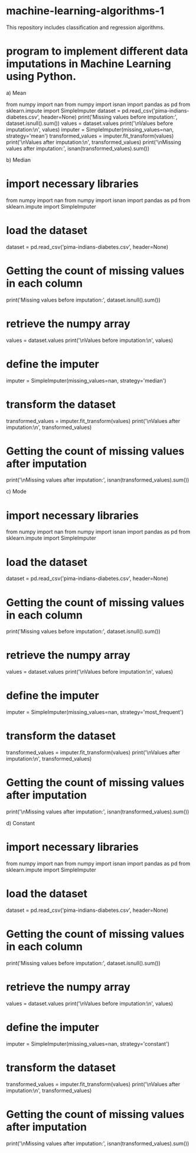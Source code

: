 # machine-learning-algorithms-1
This repository includes classification and regression algorithms.
# program to implement different data imputations in Machine Learning using Python.


a) Mean


from numpy import nan
from numpy import isnan
import pandas as pd
from sklearn.impute import SimpleImputer
dataset = pd.read_csv('pima-indians-diabetes.csv', header=None)
print('Missing values before imputation:', dataset.isnull().sum())
values = dataset.values
print('\nValues before imputation:\n', values)
imputer = SimpleImputer(missing_values=nan, strategy='mean')
transformed_values = imputer.fit_transform(values)
print('\nValues after imputation:\n', transformed_values)
print('\nMissing values after imputation:', isnan(transformed_values).sum())


b) Median

# import necessary libraries
from numpy import nan
from numpy import isnan
import pandas as pd
from sklearn.impute import SimpleImputer
# load the dataset
dataset = pd.read_csv('pima-indians-diabetes.csv', header=None)
# Getting the count of missing values in each column 
print('Missing values before imputation:', dataset.isnull().sum())
# retrieve the numpy array
values = dataset.values
print('\nValues before imputation:\n', values)
# define the imputer
imputer = SimpleImputer(missing_values=nan, strategy='median')
# transform the dataset
transformed_values = imputer.fit_transform(values)
print('\nValues after imputation:\n', transformed_values)
# Getting the count of missing values after imputation
print('\nMissing values after imputation:', isnan(transformed_values).sum())



c) Mode

# import necessary libraries
from numpy import nan
from numpy import isnan
import pandas as pd
from sklearn.impute import SimpleImputer
# load the dataset
dataset = pd.read_csv('pima-indians-diabetes.csv', header=None)
# Getting the count of missing values in each column 
print('Missing values before imputation:', dataset.isnull().sum())
# retrieve the numpy array
values = dataset.values
print('\nValues before imputation:\n', values)
# define the imputer
imputer = SimpleImputer(missing_values=nan, strategy='most_frequent')
# transform the dataset
transformed_values = imputer.fit_transform(values)
print('\nValues after imputation:\n', transformed_values)
# Getting the count of missing values after imputation
print('\nMissing values after imputation:', isnan(transformed_values).sum())


d) Constant

# import necessary libraries
from numpy import nan
from numpy import isnan
import pandas as pd
from sklearn.impute import SimpleImputer
# load the dataset
dataset = pd.read_csv('pima-indians-diabetes.csv', header=None)
# Getting the count of missing values in each column 
print('Missing values before imputation:', dataset.isnull().sum())
# retrieve the numpy array
values = dataset.values
print('\nValues before imputation:\n', values)
# define the imputer
imputer = SimpleImputer(missing_values=nan, strategy='constant')
# transform the dataset
transformed_values = imputer.fit_transform(values)
print('\nValues after imputation:\n', transformed_values)
# Getting the count of missing values after imputation
print('\nMissing values after imputation:', isnan(transformed_values).sum())
